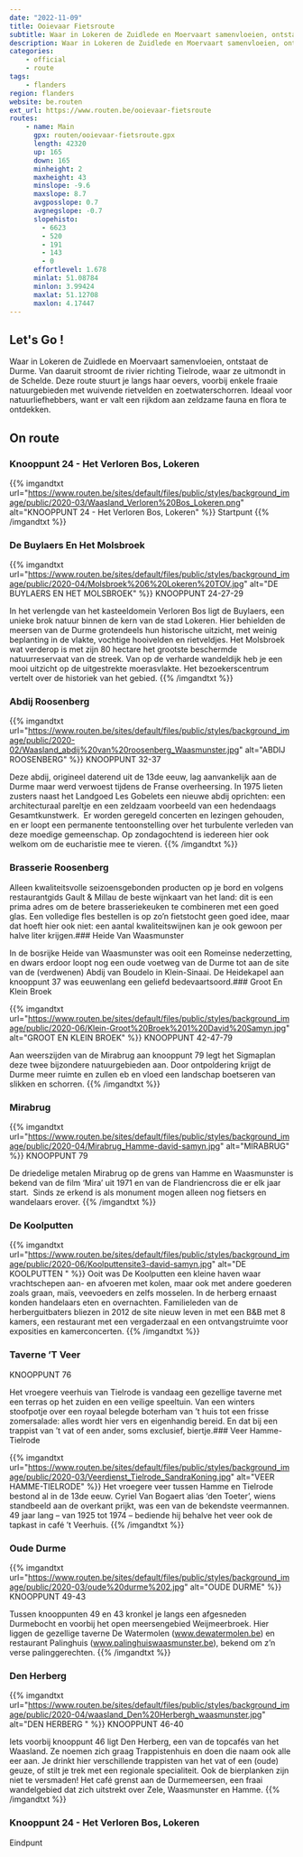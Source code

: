 ```yaml
---
date: "2022-11-09"
title: Ooievaar Fietsroute
subtitle: Waar in Lokeren de Zuidlede en Moervaart samenvloeien, ontstaat de Durme
description: Waar in Lokeren de Zuidlede en Moervaart samenvloeien, ontstaat de Durme
categories:
    - official
    - route
tags:
    - flanders
region: flanders
website: be.routen
ext_url: https://www.routen.be/ooievaar-fietsroute
routes:
    - name: Main
      gpx: routen/ooievaar-fietsroute.gpx
      length: 42320
      up: 165
      down: 165
      minheight: 2
      maxheight: 43
      minslope: -9.6
      maxslope: 8.7
      avgposslope: 0.7
      avgnegslope: -0.7
      slopehisto:
        - 6623
        - 520
        - 191
        - 143
        - 0
      effortlevel: 1.678
      minlat: 51.08784
      minlon: 3.99424
      maxlat: 51.12708
      maxlon: 4.17447
---
```


## Let's Go ! 

Waar in Lokeren de Zuidlede en Moervaart samenvloeien, ontstaat de Durme. Van daaruit stroomt de rivier richting Tielrode, waar ze uitmondt in de Schelde. Deze route stuurt je langs haar oevers, voorbij enkele fraaie natuurgebieden met wuivende rietvelden en zoetwaterschorren. Ideaal voor natuurliefhebbers, want er valt een rijkdom aan zeldzame fauna en flora te ontdekken.

## On route

### Knooppunt 24 - Het Verloren Bos, Lokeren

{{% imgandtxt url="https://www.routen.be/sites/default/files/public/styles/background_image/public/2020-03/Waasland_Verloren%20Bos_Lokeren.png" alt="KNOOPPUNT 24 - Het Verloren Bos, Lokeren" %}}
Startpunt
{{% /imgandtxt %}}

### De Buylaers En Het Molsbroek

{{% imgandtxt url="https://www.routen.be/sites/default/files/public/styles/background_image/public/2020-04/Molsbroek%206%20Lokeren%20TOV.jpg" alt="DE BUYLAERS EN HET MOLSBROEK" %}}
KNOOPPUNT 24-27-29

In het verlengde van het kasteeldomein Verloren Bos ligt de Buylaers, een unieke brok natuur binnen de kern van de stad Lokeren. Hier behielden de meersen van de Durme grotendeels hun historische uitzicht, met weinig beplanting in de vlakte, vochtige hooivelden en rietveldjes. Het Molsbroek wat verderop is met zijn 80 hectare het grootste beschermde natuurreservaat van de streek. Van op de verharde wandeldijk heb je een mooi uitzicht op de uitgestrekte moerasvlakte. Het bezoekerscentrum vertelt over de historiek van het gebied.
{{% /imgandtxt %}}

### Abdij Roosenberg

{{% imgandtxt url="https://www.routen.be/sites/default/files/public/styles/background_image/public/2020-02/Waasland_abdij%20van%20roosenberg_Waasmunster.jpg" alt="ABDIJ ROOSENBERG" %}}
KNOOPPUNT 32-37

Deze abdij, origineel daterend uit de 13de eeuw, lag aanvankelijk aan de Durme maar werd verwoest tijdens de Franse overheersing. In 1975 lieten zusters naast het Landgoed Les Gobelets een nieuwe abdij oprichten: een architecturaal pareltje en een zeldzaam voorbeeld van een hedendaags Gesamtkunstwerk.  Er worden geregeld concerten en lezingen gehouden, en er loopt een permanente tentoonstelling over het turbulente verleden van deze moedige gemeenschap. Op zondagochtend is iedereen hier ook welkom om de eucharistie mee te vieren.
{{% /imgandtxt %}}

### Brasserie Roosenberg 

Alleen kwaliteitsvolle seizoensgebonden producten op je bord en volgens restaurantgids Gault & Millau de beste wijnkaart van het land: dit is een prima adres om de betere brasseriekeuken te combineren met een goed glas. Een volledige fles bestellen is op zo’n fietstocht geen goed idee, maar dat hoeft hier ook niet: een aantal kwaliteitswijnen kan je ook gewoon per halve liter krijgen.### Heide Van Waasmunster

In de bosrijke Heide van Waasmunster was ooit een Romeinse nederzetting, en dwars erdoor loopt nog een oude voetweg van de Durme tot aan de site van de (verdwenen) Abdij van Boudelo in Klein-Sinaai. De Heidekapel aan knooppunt 37 was eeuwenlang een geliefd bedevaartsoord.### Groot En Klein Broek

{{% imgandtxt url="https://www.routen.be/sites/default/files/public/styles/background_image/public/2020-06/Klein-Groot%20Broek%201%20David%20Samyn.jpg" alt="GROOT EN KLEIN BROEK" %}}
KNOOPPUNT 42-47-79

Aan weerszijden van de Mirabrug aan knooppunt 79 legt het Sigmaplan deze twee bijzondere natuurgebieden aan. Door ontpoldering krijgt de Durme meer ruimte en zullen eb en vloed een landschap boetseren van slikken en schorren.
{{% /imgandtxt %}}

### Mirabrug

{{% imgandtxt url="https://www.routen.be/sites/default/files/public/styles/background_image/public/2020-04/Mirabrug_Hamme-david-samyn.jpg" alt="MIRABRUG" %}}
KNOOPPUNT 79

De driedelige metalen Mirabrug op de grens van Hamme en Waasmunster is bekend van de film ‘Mira’ uit 1971 en van de Flandriencross die er elk jaar start.  Sinds ze erkend is als monument mogen alleen nog fietsers en wandelaars erover.
{{% /imgandtxt %}}

### De Koolputten 

{{% imgandtxt url="https://www.routen.be/sites/default/files/public/styles/background_image/public/2020-06/Koolputtensite3-david-samyn.jpg" alt="DE KOOLPUTTEN " %}}
Ooit was De Koolputten een kleine haven waar vrachtschepen aan- en afvoeren met kolen, maar ook met andere goederen zoals graan, maïs, veevoeders en zelfs mosselen. In de herberg ernaast konden handelaars eten en overnachten. Familieleden van de herberguitbaters bliezen in 2012 de site nieuw leven in met een B&B met 8 kamers, een restaurant met een vergaderzaal en een ontvangstruimte voor exposities en kamerconcerten.
{{% /imgandtxt %}}

### Taverne ’T Veer 

KNOOPPUNT 76

Het vroegere veerhuis van Tielrode is vandaag een gezellige taverne met een terras op het zuiden en een veilige speeltuin. Van een winters stoofpotje over een royaal belegde boterham van ’t huis tot een frisse zomersalade: alles wordt hier vers en eigenhandig bereid. En dat bij een trappist van ’t vat of een ander, soms exclusief, biertje.### Veer Hamme-Tielrode

{{% imgandtxt url="https://www.routen.be/sites/default/files/public/styles/background_image/public/2020-03/Veerdienst_Tielrode_SandraKoning.jpg" alt="VEER HAMME-TIELRODE" %}}
Het vroegere veer tussen Hamme en Tielrode bestond al in de 13de eeuw. Cyriel Van Bogaert alias ‘den Toeter’, wiens standbeeld aan de overkant prijkt, was een van de bekendste veermannen. 49 jaar lang – van 1925 tot 1974 – bediende hij behalve het veer ook de tapkast in café ’t Veerhuis.
{{% /imgandtxt %}}

### Oude Durme

{{% imgandtxt url="https://www.routen.be/sites/default/files/public/styles/background_image/public/2020-03/oude%20durme%202.jpg" alt="OUDE DURME" %}}
KNOOPPUNT 49-43

Tussen knooppunten 49 en 43 kronkel je langs een afgesneden Durmebocht en voorbij het open meersengebied Weijmeerbroek. Hier liggen de gezellige taverne De Watermolen (www.dewatermolen.be) en restaurant Palinghuis (www.palinghuiswaasmunster.be), bekend om z’n verse palinggerechten.
{{% /imgandtxt %}}

### Den Herberg 

{{% imgandtxt url="https://www.routen.be/sites/default/files/public/styles/background_image/public/2020-04/waasland_Den%20Herbergh_waasmunster.jpg" alt="DEN HERBERG " %}}
KNOOPPUNT 46-40

Iets voorbij knooppunt 46 ligt Den Herberg, een van de topcafés van het Waasland. Ze noemen zich graag Trappistenhuis en doen die naam ook alle eer aan. Je drinkt hier verschillende trappisten van het vat of een (oude) geuze, of stilt je trek met een regionale specialiteit. Ook de bierplanken zijn niet te versmaden! Het café grenst aan de Durmemeersen, een fraai wandelgebied dat zich uitstrekt over Zele, Waasmunster en Hamme.
{{% /imgandtxt %}}

### Knooppunt 24 - Het Verloren Bos, Lokeren

Eindpunt


